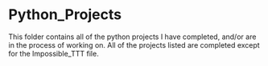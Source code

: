 # Python_Projects

This folder contains all of the python projects I have completed, and/or are in the process of working on. All of the projects listed are completed except for the Impossible_TTT file.
